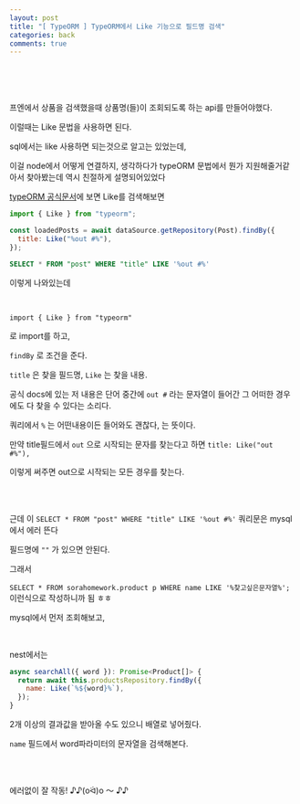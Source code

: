 ```yaml
---
layout: post
title: "[ TypeORM ] TypeORM에서 Like 기능으로 필드명 검색"
categories: back
comments: true
---
```


<br>

<br>

<br>

프엔에서 상품을 검색했을때 상품명(들)이 조회되도록 하는 api를 만들어야했다.

이럴때는 Like 문법을 사용하면 된다.

sql에서는 like 사용하면 되는것으로 알고는 있었는데,

이걸 node에서 어떻게 연결하지, 생각하다가 typeORM 문법에서 뭔가 지원해줄거같아서 찾아봤는데 역시 친절하게 설명되어있었다

[typeORM 공식문서](https://orkhan.gitbook.io/typeorm/docs/find-options)에 보면 Like를 검색해보면

```js
import { Like } from "typeorm";

const loadedPosts = await dataSource.getRepository(Post).findBy({
  title: Like("%out #%"),
});
```

```sql
SELECT * FROM "post" WHERE "title" LIKE '%out #%'
```

이렇게 나와있는데

<br>

```
import { Like } from "typeorm"
```

로 import를 하고,

`findBy` 로 조건을 준다.

`title` 은 찾을 필드명, `Like` 는 찾을 내용.

공식 docs에 있는 저 내용은 단어 중간에 `out #` 라는 문자열이 들어간 그 어떠한 경우에도 다 찾을 수 있다는 소리다.

쿼리에서 `%` 는 어떤내용이든 들어와도 괜찮다, 는 뜻이다.

만약 title필드에서 `out` 으로 시작되는 문자를 찾는다고 하면 `title: Like("out #%"),`

이렇게 써주면 out으로 시작되는 모든 경우를 찾는다.

<br>

<br>

근데 이 `SELECT * FROM "post" WHERE "title" LIKE '%out #%'` 쿼리문은 mysql에서 에러 뜬다

필드명에 `""` 가 있으면 안된다.

그래서

`SELECT * FROM sorahomework.product p WHERE name LIKE '%찾고싶은문자열%';` 이런식으로 작성하니까 됨 ㅎㅎ

mysql에서 먼저 조회해보고,

<br>

nest에서는

```js
async searchAll({ word }): Promise<Product[]> {
  return await this.productsRepository.findBy({
  	name: Like(`%${word}%`),
  });
}
```

2개 이상의 결과값을 받아올 수도 있으니 배열로 넣어줬다.

`name` 필드에서 word파라미터의 문자열을 검색해본다.

<br>

<br>

에러없이 잘 작동! ♪♪(oᐛ)o ～ ♪♪

<br>

<br>

<br>
